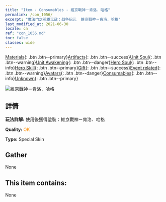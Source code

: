 ```yaml
---
title: "Item - Consumables - 維京戰神－肯洛．哈格"
permalink: /con_1056/
excerpt: "魔法门之英雄无敌：战争纪元  維京戰神－肯洛．哈格"
last_modified_at: 2021-06-30
locale: cn
ref: "con_1056.md"
toc: false
classes: wide
---
```

 [Materials](/ItemsCN/){: .btn .btn--primary}[Artifacts](/ItemsCN/Artifacts/){: .btn .btn--success}[Unit Soul](/ItemsCN/UnitSoul/){: .btn .btn--warning}[Unit Awakening](/ItemsCN/UnitAwakening/){: .btn .btn--danger}[Hero Soul](/ItemsCN/HeroSoul/){: .btn .btn--info}[Hero Skill](/ItemsCN/HeroSkill/){: .btn .btn--primary}[Gift](/ItemsCN/Gift/){: .btn .btn--success}[Event related](/ItemsCN/Events/){: .btn .btn--warning}[Avatars](/ItemsCN/Avatars/){: .btn .btn--danger}[Consumables](/ItemsCN/Consumables/){: .btn .btn--info}[Unknown](/ItemsCN/Unknown/){: .btn .btn--primary}

 ![維京戰神－肯洛．哈格](/images/h/h_CragHack3.jpg)

## 詳情
 **玩法詳解:** 使用後獲得塗裝：維京戰神－肯洛．哈格

 **Quality:** <span style="color: #FF8C00">OK</span>

 **Type:** Special Skin

## Gather

  None

## This item contains:

  None

